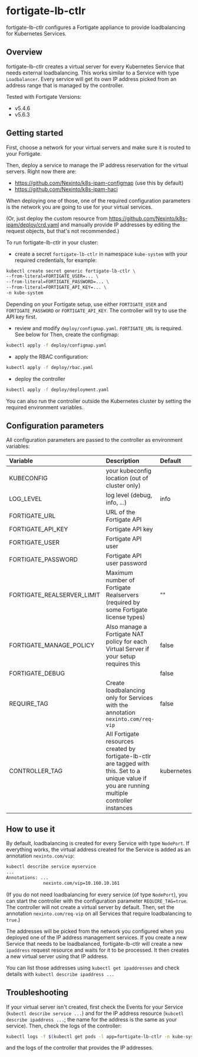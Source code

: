 # fortigate-lb-ctlr

fortigate-lb-ctlr configures a Fortigate appliance to provide loadbalancing for Kubernetes Services.

## Overview

fortigate-lb-ctlr creates a virtual server for every Kubernetes Service that needs external loadbalancing.
This works similar to a Service with type `Loadbalancer`. Every service will get its own IP address picked from an
address range that is managed by the controller.

Tested with Fortigate Versions:

 * v5.4.6
 * v5.6.3

## Getting started

First, choose a network for your virtual servers and make sure it is routed to your Fortigate.

Then, deploy a service to manage the IP address reservation for the virtual servers. Right now there are:

 * https://github.com/Nexinto/k8s-ipam-configmap (use this by default)
 * https://github.com/Nexinto/k8s-ipam-haci

When deploying one of those, one of the required configuration parameters is the network you are going to use for
your virtual services.

(Or, just deploy the custom resource from https://github.com/Nexinto/k8s-ipam/deploy/crd.yaml and manually provide
IP addresses by editing the request objects, but that's not recommended.)

To run fortigate-lb-ctlr in your cluster:

- create a secret `fortigate-lb-ctlr` in namespace `kube-system` with your required credentials, for example:

```bash
kubectl create secret generic fortigate-lb-ctlr \
--from-literal=FORTIGATE_USER=... \
--from-literal=FORTIGATE_PASSWORD=... \
--from-literal=FORTIGATE_API_KEY=... \
-n kube-system
```

Depending on your Fortigate setup, use either `FORTIGATE_USER` and `FORTIGATE_PASSWORD` or `FORTIGATE_API_KEY`.
The controller will try to use the API key first.

- review and modify `deploy/configmap.yaml`. `FORTIGATE_URL` is required. See below for Then, create the configmap:

```bash
kubectl apply -f deploy/configmap.yaml
```

- apply the RBAC configuration:

```bash
kubectl apply -f deploy/rbac.yaml
```

- deploy the controller

```bash
kubectl apply -f deploy/deployment.yaml
```

You can also run the controller outside the Kubernetes cluster by setting the required environment variables.

## Configuration parameters

All configuration parameters are passed to the controller as environment variables:

| Variable | Description | Default |
|:-----|:------------|:--------|
|KUBECONFIG|your kubeconfig location (out of cluster only)||
|LOG_LEVEL|log level (debug, info, ...)|info|
|FORTIGATE_URL|URL of the Fortigate API||
|FORTIGATE_API_KEY|Fortigate API key||
|FORTIGATE_USER|Fortigate API user||
|FORTIGATE_PASSWORD|Fortigate API user password||
|FORTIGATE_REALSERVER_LIMIT|Maximum number of Fortigate Realservers (required by some Fortigate license types)|""|
|FORTIGATE_MANAGE_POLICY|Also manage a Fortigate NAT policy for each Virtual Server if your setup requires this|false|
|FORTIGATE_DEBUG||false|
|REQUIRE_TAG|Create loadbalancing only for Services with the annotation `nexinto.com/req-vip`|false|
|CONTROLLER_TAG|All Fortigate resources created by fortigate-lb-ctlr are tagged with this. Set to a unique value if you are running multiple controller instances|kubernetes|

## How to use it

By default, loadbalancing is created for every Service with type `NodePort`. If everything works, the 
virtual address created for the Service is added as an annotation `nexinto.com/vip`:

```bash
kubectl describe service myservice
...
Annotations: ...
              nexinto.com/vip=10.160.10.161

```
(If you do not need loadbalancing for every service (of type `NodePort`), you can start the controller
with the configuration parameter `REQUIRE_TAG=true`. The controller will not create a virtual server
by default. Then, set the annotation `nexinto.com/req-vip` on all Services that require loadbalancing to `true`.)

The addresses will be picked from the network you configured when you deployed one of the IP address
management services. If you create a new Service that needs to be loadbalanced, fortigate-lb-ctlr will
create a new `ipaddress` request resource and waits for it to be processed. It then creates a new
virtual server using that IP address.

You can list those addresses using `kubectl get ipaddresses` and check details with `kubectl describe ipaddress ...`

## Troubleshooting

If your virtual server isn't created, first check the Events for your Service (`kubectl describe service ...`)
and for the IP address resource (`kubcetl describe ipaddress ...`; the name for the address is the same as your service).
Then, check the logs of the controller:

```bash
kubectl logs -f $(kubectl get pods -l app=fortigate-lb-ctlr -n kube-system -o jsonpath='{.items[0].metadata.name}') -n kube-system
```

and the logs of the controller that provides the IP addresses.
